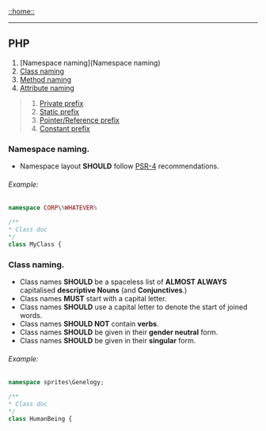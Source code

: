 [::home::](/personal-style-guide/) 

---

## PHP
1. [Namespace naming](Namespace naming)
1. [Class naming]()
1. [Method naming]()
1. [Attribute naming]()
> 1. [Private prefix]()
> 1. [Static prefix]()
> 1. [Pointer/Reference prefix]()
> 1. [Constant prefix]()

### Namespace naming.
- Namespace layout **SHOULD** follow [PSR-4]() recommendations.

###### Example:
```php
namespace CORP\%WHATEVER%

/**
* Class doc
*/
class MyClass {
```


### Class naming.
- Class names **SHOULD** be a spaceless list of **ALMOST ALWAYS** capitalised **descriptive Nouns** (and **Conjunctives**.)
- Class names **MUST** start with a capital letter.
- Class names **SHOULD** use a capital letter to denote the start of joined words.
- Class names **SHOULD NOT** contain **verbs**.
- Class names **SHOULD** be given in their **__gender neutral__** form.
- Class names **SHOULD** be given in their **__singular__** form.

###### Example:
```php
namespace sprites\Genelogy;

/**
* Class doc
*/
class HumanBeing {
```
